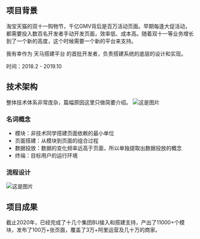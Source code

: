 ## 项目背景

淘宝天猫的双十一购物节，千亿GMV背后是百万活动页面。早期每逢大促活动，都需要投入数百名开发者手动开发页面，效率低、成本高。随着双十一等业务增长到了一个新的高度，这个时候需要一个新的平台来支持。

我有幸作为 天马搭建平台 的首批开发者，负责搭建系统的底层的设计和实现。

时间：2018.2 - 2019.10

## 技术架构
整体技术体系非常庞杂，篇幅原因这里只做简要介绍。
![这是图片](/taobao_page_building.png)

### 名词概念
- 模块：非技术同学搭建页面依赖的最小单位
- 页面搭建：从模块到页面的组合过程
- 数据投放：数据的变化频率远高于页面，所以单独提取出数据投放的概念
- 终端：目标用户的运行环境

### 流程设计
![这是图片](/taobao_page_building_process.png)

## 项目成果

截止2020年，已经完成了十几个集团BU接入和搭建支持，产出了11000+个模块，发布了100万+张页面，覆盖了3万+阿里运营及几十万的商家。
